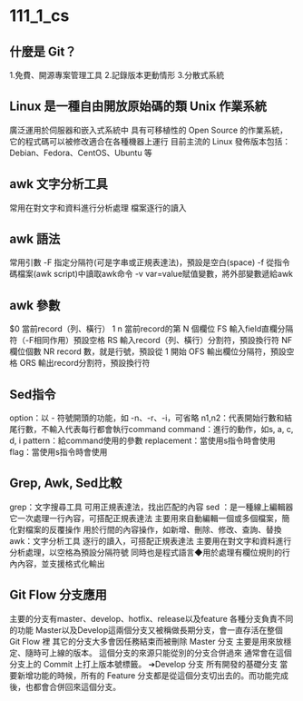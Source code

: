 # 111_1_cs
## 什麼是 Git？
1.免費、開源專案管理工具
2.記錄版本更動情形
3.分散式系統

## Linux 是一種自由開放原始碼的類 Unix 作業系統
廣泛運用於伺服器和嵌入式系統中
具有可移植性的 Open Source 的作業系統，它的程式碼可以被修改適合在各種機器上運行
目前主流的 Linux 發佈版本包括：Debian、Fedora、CentOS、Ubuntu 等

## awk 文字分析工具
常用在對文字和資料進行分析處理
檔案逐行的讀入

## awk 語法
常用引數
-F 指定分隔符(可是字串或正規表達法)，預設是空白(space)
-f 從指令碼檔案(awk script)中讀取awk命令
-v var=value賦值變數，將外部變數遞給awk

## awk 參數
$0       當前record（列、橫行）
$1~$n   當前record的第 N 個欄位
FS       輸入field直欄分隔符（-F相同作用）預設空格
RS      輸入record（列、橫行）分割符，預設換行符
NF       欄位個數
NR      record 數，就是行號，預設從 1 開始
OFS    輸出欄位分隔符，預設空格
ORS     輸出record分割符，預設換行符

## Sed指令
option：以 - 符號開頭的功能，如 -n、-r、-i，可省略
n1,n2：代表開始行數和結尾行數，不輸入代表每行都會執行command
command：進行的動作，如s, a, c, d, i
pattern：給command使用的參數
replacement：當使用s指令時會使用
flag：當使用s指令時會使用

## Grep, Awk, Sed比較
grep：文字搜尋工具
可用正規表達法，找出匹配的內容
sed ：是一種線上編輯器
它一次處理一行內容，可搭配正規表達法
主要用來自動編輯一個或多個檔案，簡化對檔案的反覆操作
用於行間的內容操作，如新增、刪除、修改、查詢、替換
awk：文字分析工具
逐行的讀入，可搭配正規表達法
主要用在對文字和資料進行分析處理，以空格為預設分隔符號
同時也是程式語言◆用於處理有欄位規則的行內內容，並支援格式化輸出

## Git Flow 分支應用
主要的分支有master、develop、hotfix、release以及feature
各種分支負責不同的功能
Master以及Develop這兩個分支又被稱做長期分支，會一直存活在整個 Git Flow 裡
其它的分支大多會因任務結束而被刪除
Master 分支
主要是用來放穩定、隨時可上線的版本。
這個分支的來源只能從別的分支合併過來
通常會在這個分支上的 Commit 上打上版本號標籤。
➔Develop 分支
所有開發的基礎分支
當要新增功能的時候，所有的 Feature 分支都是從這個分支切出去的。而功能完成後，也都會合併回來這個分支。
